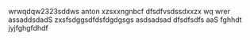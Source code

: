 wrwqdqw2323sddws anton
xzsxxngnbcf
dfsdfvsdssdxxzx
wq  wrer
assaddsdadS
zxsfsdggsdfdsfdgdgsgs
asdsadsad
dfsdfsdfs
aaS
fghhdt
jyjfghgfdhdf
